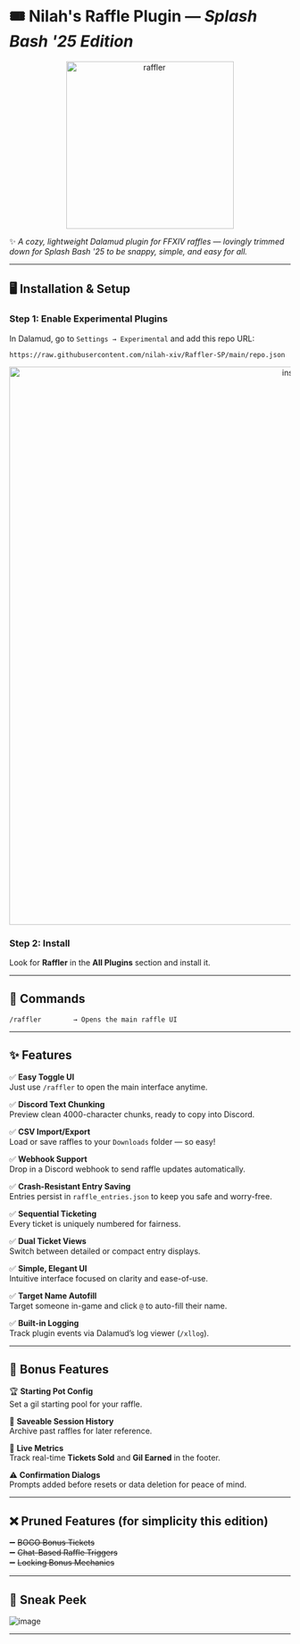 # 🎟️ Nilah's Raffle Plugin — *Splash Bash '25 Edition*  

<p align="center">
  <img src="https://github.com/user-attachments/assets/7b872e1f-e993-49e6-bbeb-5caab1c66335" alt="raffler" width="300"/>
</p>

✨ *A cozy, lightweight Dalamud plugin for FFXIV raffles — lovingly trimmed down for Splash Bash '25 to be snappy, simple, and easy for all.*  

---

## 🖥️ Installation & Setup

### Step 1: Enable Experimental Plugins  
In Dalamud, go to `Settings → Experimental` and add this repo URL:

```plaintext
https://raw.githubusercontent.com/nilah-xiv/Raffler-SP/main/repo.json
```

<p align="center">
  <img src="https://github.com/user-attachments/assets/18f1a0aa-2fa3-4e98-85fa-bedec746cfce" alt="install" width="1000"/>
</p>

### Step 2: Install  
Look for **Raffler** in the **All Plugins** section and install it.

---

## 📜 Commands

```plaintext
/raffler        → Opens the main raffle UI
```

---

## ✨ Features

✅ **Easy Toggle UI**  
Just use `/raffler` to open the main interface anytime.

✅ **Discord Text Chunking**  
Preview clean 4000-character chunks, ready to copy into Discord.

✅ **CSV Import/Export**  
Load or save raffles to your `Downloads` folder — so easy!

✅ **Webhook Support**  
Drop in a Discord webhook to send raffle updates automatically.

✅ **Crash-Resistant Entry Saving**  
Entries persist in `raffle_entries.json` to keep you safe and worry-free.

✅ **Sequential Ticketing**  
Every ticket is uniquely numbered for fairness.

✅ **Dual Ticket Views**  
Switch between detailed or compact entry displays.

✅ **Simple, Elegant UI**  
Intuitive interface focused on clarity and ease-of-use.

✅ **Target Name Autofill**  
Target someone in-game and click `@` to auto-fill their name.

✅ **Built-in Logging**  
Track plugin events via Dalamud’s log viewer (`/xllog`).

---

## 🎁 Bonus Features

🏆 **Starting Pot Config**  
Set a gil starting pool for your raffle.

💬 **Saveable Session History**  
Archive past raffles for later reference.

🔢 **Live Metrics**  
Track real-time **Tickets Sold** and **Gil Earned** in the footer.

⚠️ **Confirmation Dialogs**  
Prompts added before resets or data deletion for peace of mind.

---

## ❌ Pruned Features (for simplicity this edition)

➖ ~~BOGO Bonus Tickets~~  
➖ ~~Chat-Based Raffle Triggers~~  
➖ ~~Locking Bonus Mechanics~~

---

## 📸 Sneak Peek


  ![image](https://github.com/user-attachments/assets/0a87ec3e-d44b-40f4-afdb-a2828aca8f2a)

---

